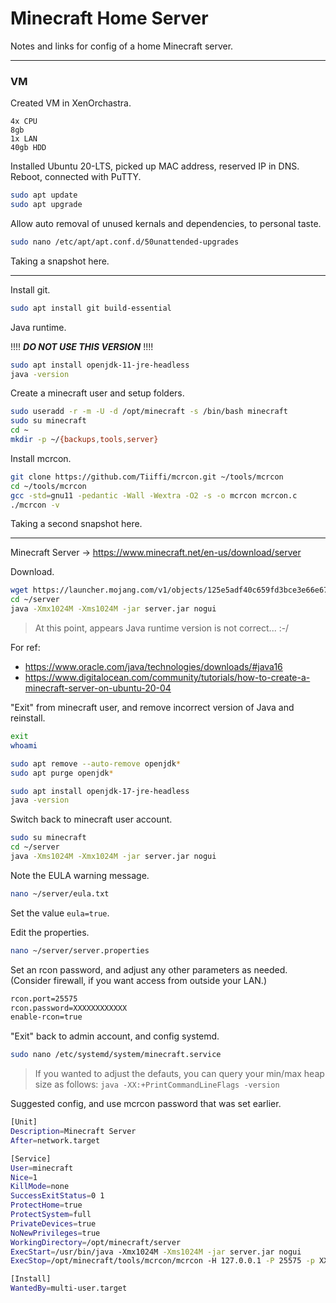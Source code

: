 # Minecraft Home Server

Notes and links for config of a home Minecraft server.

-----

### VM

Created VM in XenOrchastra.

```text
4x CPU
8gb
1x LAN
40gb HDD
```

Installed Ubuntu 20-LTS, picked up MAC address, reserved IP in DNS. Reboot, connected with PuTTY.

```bash
sudo apt update
sudo apt upgrade
```

Allow auto removal of unused kernals and dependencies, to personal taste.

```bash
sudo nano /etc/apt/apt.conf.d/50unattended-upgrades
```

Taking a snapshot here.

-----

Install git.

```bash
sudo apt install git build-essential
```

Java runtime.

!!!! ***DO NOT USE THIS VERSION*** !!!!

```bash
sudo apt install openjdk-11-jre-headless
java -version
```

Create a minecraft user and setup folders.

```bash
sudo useradd -r -m -U -d /opt/minecraft -s /bin/bash minecraft
sudo su minecraft
cd ~
mkdir -p ~/{backups,tools,server}
```

Install mcrcon.

```bash
git clone https://github.com/Tiiffi/mcrcon.git ~/tools/mcrcon
cd ~/tools/mcrcon
gcc -std=gnu11 -pedantic -Wall -Wextra -O2 -s -o mcrcon mcrcon.c
./mcrcon -v
```

Taking a second snapshot here.

-----

Minecraft Server -> https://www.minecraft.net/en-us/download/server

Download.

```bash
wget https://launcher.mojang.com/v1/objects/125e5adf40c659fd3bce3e66e67a16bb49ecc1b9/server.jar -P ~/server
cd ~/server
java -Xmx1024M -Xms1024M -jar server.jar nogui
```

> At this point, appears Java runtime version is not correct... :-/

For ref:  
* https://www.oracle.com/java/technologies/downloads/#java16  
* https://www.digitalocean.com/community/tutorials/how-to-create-a-minecraft-server-on-ubuntu-20-04  

"Exit" from minecraft user, and remove incorrect version of Java and reinstall.

```bash
exit
whoami

sudo apt remove --auto-remove openjdk*
sudo apt purge openjdk*

sudo apt install openjdk-17-jre-headless
java -version
```

Switch back to minecraft user account.

```bash
sudo su minecraft
cd ~/server
java -Xms1024M -Xmx1024M -jar server.jar nogui
```

Note the EULA warning message.

```bash
nano ~/server/eula.txt
```

Set the value `eula=true`.

Edit the properties.

```bash
nano ~/server/server.properties
```

Set an rcon password, and adjust any other parameters as needed. (Consider firewall, if you want access from outside your LAN.)

```bash
rcon.port=25575
rcon.password=XXXXXXXXXXXX
enable-rcon=true
```

"Exit" back to admin account, and config systemd.

```bash
sudo nano /etc/systemd/system/minecraft.service
```

> If you wanted to adjust the defauts, you can query your min/max heap size as follows:
> `java -XX:+PrintCommandLineFlags -version`

Suggested config, and use mcrcon password that was set earlier.

```bash
[Unit]
Description=Minecraft Server
After=network.target

[Service]
User=minecraft
Nice=1
KillMode=none
SuccessExitStatus=0 1
ProtectHome=true
ProtectSystem=full
PrivateDevices=true
NoNewPrivileges=true
WorkingDirectory=/opt/minecraft/server
ExecStart=/usr/bin/java -Xmx1024M -Xms1024M -jar server.jar nogui
ExecStop=/opt/minecraft/tools/mcrcon/mcrcon -H 127.0.0.1 -P 25575 -p XXXXXXXXXXXX stop

[Install]
WantedBy=multi-user.target
```






















